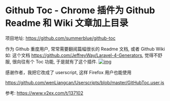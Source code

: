 # Github Toc - Chrome 插件为 Github Readme 和 Wiki 文章加上目录 

项目地址: <https://github.com/summerblue/github-toc>

作为 Github 重度用户, 常常需要翻阅篇幅很长的 Readme 文档, 或者 Github Wiki 如: 这个文档 <https://github.com/JeffreyWay/Laravel-4-Generators>, 觉得不舒服, 很向往有个 Toc 功能, 于是就有了这个插件.
[![img](http://ww1.sinaimg.cn/large/6d86d850gw1eky58qjnr0j20lw0etdge.jpg)](http://ww1.sinaimg.cn/large/6d86d850gw1eky58qjnr0j20lw0etdge.jpg)



感谢作者，我把它改成了 userscript, 这样 Firefox 用户也能使用 

<https://github.com/wenLiangcan/Userscripts/blob/master/GitHubToc.user.js>




参考:
https://www.v2ex.com/t/137102
